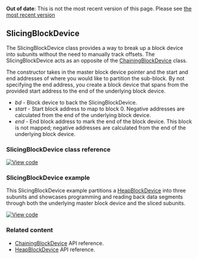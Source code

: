 <span class="warnings">**Out of date**: This is not the most recent version of this page. Please see [the most recent version](y)</span>
## SlicingBlockDevice

The SlicingBlockDevice class provides a way to break up a block device into subunits without the need to manually track offsets. The SlicingBlockDevice acts as an opposite of the <a href="/docs/v5.6/reference/chainingblockdevice.html" target="_blank">ChainingBlockDevice</a> class.

The constructor takes in the master block device pointer and the start and end addresses of where you would like to partition the sub-block. By not specifying the end address, you create a block device that spans from the provided start address to the end of the underlying block device.

  - _bd_ -  Block device to back the SlicingBlockDevice.
  - _start_ - Start block address to map to block 0. Negative addresses are calculated from the end of the underlying block device.
  - _end_ - End block address to mark the end of the block device. This block is not mapped; negative addresses are calculated from the end of the underlying block device.

### SlicingBlockDevice class reference

[![View code](https://www.mbed.com/embed/?type=library)](https://os.mbed.com/docs/v5.6/mbed-os-api-doxy/class_slicing_block_device.html)

### SlicingBlockDevice example

This SlicingBlockDevice example partitions a <a href="/docs/v5.6/reference/heapblockdevice.html" target="_blank">HeapBlockDevice</a> into three subunits and showcases programming and reading back data segments through both the underlying master block device and the sliced subunits.

[![View code](https://www.mbed.com/embed/?url=https://os.mbed.com/teams/mbed_example/code/SlicingBlockDevice_ex_1/)](https://os.mbed.com/teams/mbed_example/code/SlicingBlockDevice_ex_1/file/62c01cd06ff7/main.cpp)

### Related content

- <a href="/docs/v5.6/reference/chainingblockdevice.html" target="_blank">ChainingBlockDevice</a> API reference.
- <a href="/docs/v5.6/reference/heapblockdevice.html" target="_blank">HeapBlockDevice</a> API reference.
